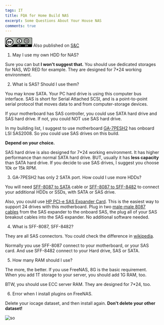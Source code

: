 ```yaml
---
tags: IT
title: FQA for Home Build NAS 
excerpt: Some Questions About Your House NAS
comments: true
---
```


![cc](/public/cc.png) Also published on [S&C](https://soandcandy.us)

1. May I use my own HDD for NAS?

Sure you can but **I won't suggest that.** You should use dedicated storages for NAS, WD RED for example. They are designed for 7*24 working environment.

2. What is SAS? Should I use them?

You may know SATA. Your PC hard drive is using this computer bus interface. SAS is short for Serial Attached SCSI, and is a point-to-point serial protocol that moves data to and from computer-storage devices. 

If your motherboard has SAS controller, you could use SATA hard drive and SAS hard drive. If not, you could NOT use SAS hard drive.

In my building list, I suggest to use motherboard [GA-7PESH2](https://www.gigabyte.com/Server-Motherboard/GA-7PESH2-rev-10#ov) has onboard LSI SAS2008. So you could use SAS drives on this build.

**Depend on your choice.**

SAS hard drive is also designed for 7*24 working environment. It has higher performance than normal SATA hard drive. BUT, usually it has **less capacity** than SATA hard drive. If you decide to use SAS drives, I suggest you choose 10k or 15k RPM.

3. GA-7PESH2 has only 2 SATA port. How could I use more HDDs?

You will need [SFF-8087 to SATA](https://www.amazon.com/gp/product/B013G4EOEY) cable or [SFF-8087 to SFF-8482](https://www.amazon.com/gp/product/B013G4FEGG) to connect your additional HDDs or SSDs, with SATA or SAS drive.

Also, you could use [HP PCI-e SAS Expander Card](https://www.amazon.com/gp/product/B00Z9AMKOA). This is the easiest way to support 24 drives with this motherboard. Plug in two [male-male 8087 cables](https://www.amazon.com/gp/product/B017CO6L8Q) from the SAS expander to the onboard SAS, the plug all of your SAS breakout cables into the SAS expander. No additional software needed.

4. What is SFF-8087, SFF-8482?

They are all SAS connectors. You could check the difference in [wikipedia](https://en.wikipedia.org/wiki/Serial_Attached_SCSI).

Normally you use SFF-8087 connect to your motherboard, or your SAS card. And use SFF-8482 connect to your Hard drive, SAS or SATA.

5. How many RAM should I use?

The more, the better. If you use FreeNAS, 8G is the basic requirement. When you add 1T storage to your server, you should add 1G RAM, too.

BTW, you should use ECC server RAM. They are designed for 7*24, too.

6. Error when I install plugins on FreeNAS.

Delete your iocage dataset, and then install again. **Don't delete your other dataset!**



![so](/public/favicon.ico)


